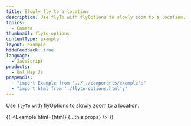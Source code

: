 ```yaml
---
title: Slowly fly to a location
description: Use flyTo with flyOptions to slowly zoom to a location.
topics:
  - Camera
thumbnail: flyto-options
contentType: example
layout: example
hideFeedback: true
language:
  - JavaScript
products:
  - Unl Map Js
prependJs:
  - "import Example from '../../components/example';"
  - "import html from './flyto-options.html';"
---
```


Use [`flyTo`](https://u-n-l.github.io/unl-map-js-docs/api/map/#map#flyto) with flyOptions to slowly zoom to a location.

{{ <Example html={html} {...this.props} /> }}
